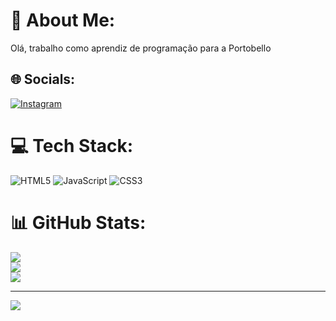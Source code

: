 # 💫 About Me:
Olá, trabalho como aprendiz de programação para a Portobello 


## 🌐 Socials:
[![Instagram](https://img.shields.io/badge/Instagram-%23E4405F.svg?logo=Instagram&logoColor=white)](https://instagram.com/pedro._.rochah) 

# 💻 Tech Stack:
![HTML5](https://img.shields.io/badge/html5-%23E34F26.svg?style=for-the-badge&logo=html5&logoColor=white) ![JavaScript](https://img.shields.io/badge/javascript-%23323330.svg?style=for-the-badge&logo=javascript&logoColor=%23F7DF1E) ![CSS3](https://img.shields.io/badge/css3-%231572B6.svg?style=for-the-badge&logo=css3&logoColor=white)
# 📊 GitHub Stats:
![](https://github-readme-stats.vercel.app/api?username=pedrim-hc&theme=dark&hide_border=false&include_all_commits=false&count_private=false)<br/>
![](https://github-readme-streak-stats.herokuapp.com/?user=pedrim-hc&theme=dark&hide_border=false)<br/>
![](https://github-readme-stats.vercel.app/api/top-langs/?username=pedrim-hc&theme=dark&hide_border=false&include_all_commits=false&count_private=false&layout=compact)

---
[![](https://visitcount.itsvg.in/api?id=pedrim-hc&icon=3&color=1)](https://visitcount.itsvg.in)

<!-- Proudly created with GPRM ( https://gprm.itsvg.in ) -->
